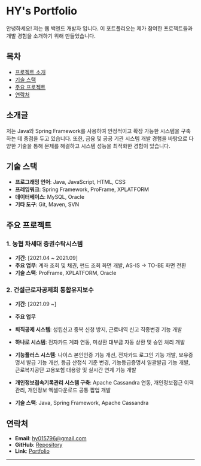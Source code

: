 # HY's Portfolio

안녕하세요! 저는 웹 백엔드 개발자 입니다. 이 포트폴리오는 제가 참여한 프로젝트들과 개발 경험을 소개하기 위해 만들었습니다.

## 목차
- [프로젝트 소개](#프로젝트-소개)
- [기술 스택](#기술-스택)
- [주요 프로젝트](#주요-프로젝트)
- [연락처](#연락처)

## 소개글
저는 Java와 Spring Framework를 사용하여 안정적이고 확장 가능한 시스템을 구축하는 데 중점을 두고 있습니다. 또한, 금융 및 공공 기관 시스템 개발 경험을 바탕으로 다양한 기술을 통해 문제를 해결하고 시스템 성능을 최적화한 경험이 있습니다.


## 기술 스택
- **프로그래밍 언어**: Java, JavaScript, HTML, CSS
- **프레임워크**: Spring Framework, ProFrame, XPLATFORM
- **데이터베이스**: MySQL, Oracle
- **기타 도구**: Git, Maven, SVN

## 주요 프로젝트

### 1. 농협 차세대 증권수탁시스템
- **기간**: [2021.04 ~ 2021.09]
- **주요 업무**: 계좌 조회 및 채권, 펀드 조회 화면 개발, AS-IS -> TO-BE 화면 전환
- **기술 스택**: ProFrame, XPLATFORM, Oracle

### 2. 건설근로자공제회 통합유지보수
- **기간**: [2021.09 ~]
- **주요 업무**
- **퇴직공제 시스템**: 성립신고 중복 신청 방지, 근로내역 신고 직종변경 기능 개발
- **하나로 시스템**: 전자카드 계좌 연동, 미상환 대부금 자동 상환 및 승인 처리 개발
- **기능플러스 시스템**: 나이스 본인인증 기능 개선, 전자카드 로그인 기능 개발, 보유증명서 발급 기능 개선, 등급 산정식 기준 변경, 기능등급증명서 일괄발급 기능 개발, 근로복지공단 고용보험 대용량 및 실시간 연계 기능 개발
- **개인정보접속기록관리 시스템 구축**: Apache Cassandra 연동, 개인정보접근 이력 관리, 개인정보 엑셀다운로드 공통 팝업 개발

- **기술 스택**: Java, Spring Framework, Apache Cassandra

## 연락처
- **Email**: hy015796@gmail.com
- **GitHub**: [Repository](https://github.com/hyjang0816/hyjang0816.github.io)
- **Link**: [Portfolio](https://hyjang0816.github.io/)
---
